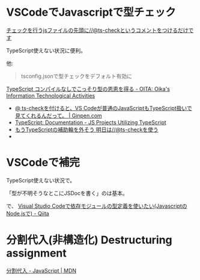 # VSCodeでJavascriptで型チェック

[チェックを行うjsファイルの先頭に//@ts\-checkというコメントをつけるだけです](https://qiita.com/dbgso/items/137237a0d14503bc3daa)

TypeScript使えない状況に便利。


他:

> tsconfig.jsonで型チェックをデフォルト有効に

[TypeScript コンパイルなしでこっそり型の恩恵を得る \- OITA: Oika's Information Technological Activities](https://oita.oika.me/2018/12/23/typescript-jsdoc/)

- [@ ts\-checkを付けると、VS Codeが普通のJavaScriptもTypeScript扱いで見てくれるんだって。 \| Ginpen\.com](https://ginpen.com/2018/08/17/vs-code-reads-js-as-ts/)
- [TypeScript: Documentation \- JS Projects Utilizing TypeScript](https://www.typescriptlang.org/docs/handbook/intro-to-js-ts.html)
- [もうTypeScriptの補助輪を外そう 明日は//@ts\-checkを使う](https://zenn.dev/asama/articles/0c66573e488b22)
- 

# VSCodeで補完

TypeScript使えない状況で。

「型が不明そうなとこにJSDocを書く」のは基本。

で、
[Visual Studio Codeで依存モジュールの型定義を使いたい(JavascriptのNode.jsで) - Qiita](https://qiita.com/dbgso/items/2ad42139635e45ac150d)



# 分割代入(非構造化) Destructuring assignment

[分割代入 - JavaScript | MDN](https://developer.mozilla.org/ja/docs/Web/JavaScript/Reference/Operators/Destructuring_assignment)
